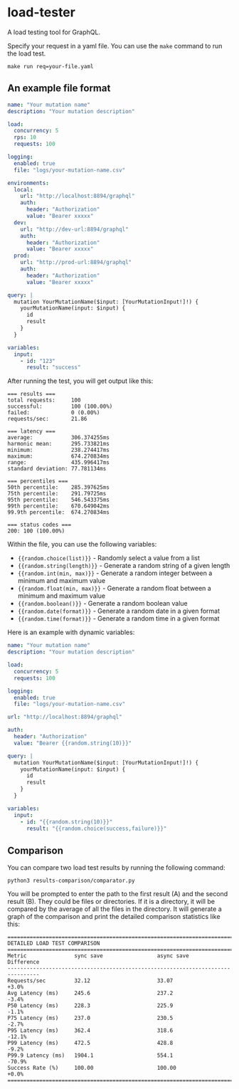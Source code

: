 # load-tester

A load testing tool for GraphQL.

Specify your request in a yaml file. You can use the `make` command to run the load test.

```
make run req=your-file.yaml
```


## An example file format
```.yaml
name: "Your mutation name"
description: "Your mutation description"

load:
  concurrency: 5 
  rps: 10
  requests: 100 

logging:
  enabled: true
  file: "logs/your-mutation-name.csv"

environments:
  local:
    url: "http://localhost:8894/graphql"
    auth:
      header: "Authorization"
      value: "Bearer xxxxx"
  dev:
    url: "http://dev-url:8894/graphql"
    auth:
      header: "Authorization"
      value: "Bearer xxxxx"
  prod:
    url: "http://prod-url:8894/graphql"
    auth:
      header: "Authorization"
      value: "Bearer xxxxx"

query: |
  mutation YourMutationName($input: [YourMutationInput!]!) {
    yourMutationName(input: $input) {
      id
      result
    }
  }

variables:
  input:
    - id: "123"
      result: "success"
```

After running the test, you will get output like this:
```
=== results ===
total requests:     100
successful:         100 (100.00%)
failed:             0 (0.00%)
requests/sec:       21.86

=== latency ===
average:            306.374255ms
harmonic mean:      295.733821ms
minimum:            238.274417ms
maximum:            674.270834ms
range:              435.996417ms
standard deviation: 77.781134ms

=== percentiles ===
50th percentile:    285.397625ms
75th percentile:    291.79725ms
95th percentile:    546.543375ms
99th percentile:    670.649042ms
99.9th percentile:  674.270834ms

=== status codes ===
200: 100 (100.00%)
```

Within the file, you can use the following variables:

- `{{random.choice(list)}}` - Randomly select a value from a list
- `{{random.string(length)}}` - Generate a random string of a given length
- `{{random.int(min, max)}}` - Generate a random integer between a minimum and maximum value
- `{{random.float(min, max)}}` - Generate a random float between a minimum and maximum value
- `{{random.boolean()}}` - Generate a random boolean value
- `{{random.date(format)}}` - Generate a random date in a given format
- `{{random.time(format)}}` - Generate a random time in a given format

Here is an example with dynamic variables:
```.yaml
name: "Your mutation name"
description: "Your mutation description"

load:
  concurrency: 5 
  requests: 100 

logging:
  enabled: true
  file: "logs/your-mutation-name.csv"

url: "http://localhost:8894/graphql"

auth:
  header: "Authorization"
  value: "Bearer {{random.string(10)}}"

query: |
  mutation YourMutationName($input: [YourMutationInput!]!) {
    yourMutationName(input: $input) {
      id
      result
    }
  }

variables:
  input:
    - id: "{{random.string(10)}}"
      result: "{{random.choice(success,failure)}}"
```

## Comparison

You can compare two load test results by running the following command:
```
python3 results-comparison/comparator.py
```
You will be prompted to enter the path to the first result (A) and the second result (B). They could be files or directories. If it is a directory, it will be compared by the average of all the files in the directory.
It will generate a graph of the comparison and print the detailed comparison statistics like this:
```
================================================================================
DETAILED LOAD TEST COMPARISON
================================================================================
Metric               sync save                 async save                Difference
--------------------------------------------------------------------------------
Requests/sec         32.12                     33.07                     +3.0%
Avg Latency (ms)     245.6                     237.2                     -3.4%
P50 Latency (ms)     228.3                     225.9                     -1.1%
P75 Latency (ms)     237.0                     230.5                     -2.7%
P95 Latency (ms)     362.4                     318.6                     -12.1%
P99 Latency (ms)     472.5                     428.8                     -9.2%
P99.9 Latency (ms)   1904.1                    554.1                     -70.9%
Success Rate (%)     100.00                    100.00                    +0.0%
================================================================================
```
